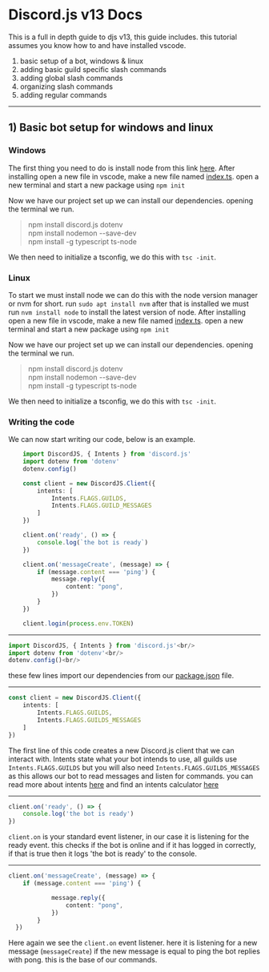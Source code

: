# Discord.js v13 Docs

This is a full in depth guide to djs v13, this guide includes. this tutorial assumes you know how to and have installed vscode.

1. basic setup of a bot, windows & linux
2. adding basic guild specific slash commands
3. adding global slash commands
4. organizing slash commands
5. adding regular commands 
---
## 1) Basic bot setup for windows and linux
### Windows

The first thing you need to do is install node from this link [here](https://nodejs.org/en/).
After installing open a new file in vscode, make a new file named [index.ts](https://github.com/phantom-json/v13/blob/master/index.ts). open a new terminal and start a new package using `npm init`

Now we have our project set up we can install our dependencies. opening the terminal we run.
> npm install discord.js dotenv<br/>
> npm install nodemon --save-dev<br/>
> npm install -g typescript ts-node

We then need to initialize a tsconfig, we do this with `tsc -init`.

### Linux

To start we must install node we can do this with the node version manager or nvm for short. run `sudo apt install nvm` after that is installed we must run `nvm install node` to install the latest version of node.
After installing open a new file in vscode, make a new file named [index.ts](https://github.com/phantom-json/v13/blob/master/index.ts). open a new terminal and start a new package using `npm init`

Now we have our project set up we can install our dependencies. opening the terminal we run.
> npm install discord.js dotenv<br/>
> npm install nodemon --save-dev<br/>
> npm install -g typescript ts-node

We then need to initialize a tsconfig, we do this with `tsc -init`.
### Writing the code
We can now start writing our code, below is an example. 

```typescript
    import DiscordJS, { Intents } from 'discord.js'
    import dotenv from 'dotenv'
    dotenv.config()

    const client = new DiscordJS.Client({
        intents: [
            Intents.FLAGS.GUILDS,
            Intents.FLAGS.GUILD_MESSAGES
        ]
    })

    client.on('ready', () => {
        console.log(`the bot is ready`)
    })

    client.on('messageCreate', (message) => {
        if (message.content === 'ping') {
            message.reply({
                content: "pong",
            })
        }
    })

    client.login(process.env.TOKEN)
```

---
```typescript
import DiscordJS, { Intents } from 'discord.js'<br/>
import dotenv from 'dotenv'<br/>
dotenv.config()<br/>
```
these few lines import our dependencies from our [package.json](https://github.com/phantom-json/v13/blob/master/package.json) file. 

---
```typescript
const client = new DiscordJS.Client({
    intents: [
        Intents.FLAGS.GUILDS,
        Intents.FLAGS.GUILDS_MESSAGES
    ]
})
```
The first line of this code creates a new Discord.js client that we can interact with. 
Intents state what your bot intends to use, all guilds use `Intents.FLAGS.GUILDS` but you will also need `Intents.FLAGS.GUILDS_MESSAGES` as this allows our bot to read messages and listen for commands. 
you can read more about intents [here](https://discord.js.org/#/docs/main/stable/class/Intents) and find an intents calculator [here](https://ziad87.net/intents/)

---
```typescript
client.on('ready', () => {
    console.log('the bot is ready') 
})
```
`client.on` is your standard event listener, in our case it is listening for the ready event. this checks if the bot is online and if it has logged in correctly, if that is true then it logs 'the bot is ready' to the console. 

---
```typescript
client.on('messageCreate', (message) => {
    if (message.content === 'ping') {

            message.reply({
                content: "pong",
            })
        }
  })
```
Here again we see the `client.on` event listener. here it is listening for a new message (`messageCreate`) if the new message is equal to ping the bot replies with pong. this is the base of our commands.
